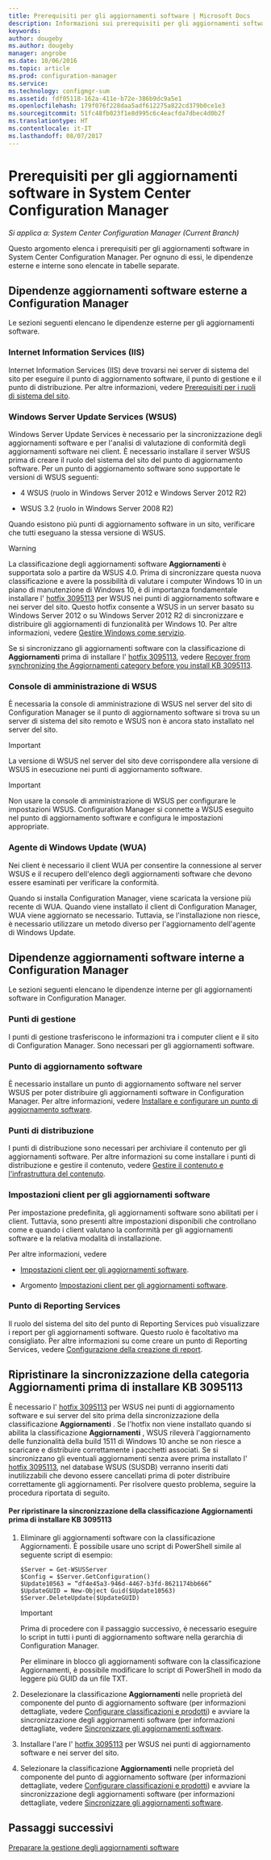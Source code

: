 ```yaml
---
title: Prerequisiti per gli aggiornamenti software | Microsoft Docs
description: Informazioni sui prerequisiti per gli aggiornamenti software in System Center Configuration Manager.
keywords: 
author: dougeby
ms.author: dougeby
manager: angrobe
ms.date: 10/06/2016
ms.topic: article
ms.prod: configuration-manager
ms.service: 
ms.technology: configmgr-sum
ms.assetid: fdf05118-162a-411e-b72e-386b9dc9a5e1
ms.openlocfilehash: 179f076f228daa5adf612275a822cd379b0ce1e3
ms.sourcegitcommit: 51fc48fb023f1e8d995c6c4eacfda7dbec4d0b2f
ms.translationtype: HT
ms.contentlocale: it-IT
ms.lasthandoff: 08/07/2017
---
```

# <a name="prerequisites-for-software-updates-in-system-center-configuration-manager"></a>Prerequisiti per gli aggiornamenti software in System Center Configuration Manager

*Si applica a: System Center Configuration Manager (Current Branch)*

Questo argomento elenca i prerequisiti per gli aggiornamenti software in System Center Configuration Manager. Per ognuno di essi, le dipendenze esterne e interne sono elencate in tabelle separate.  

## <a name="software-update-dependencies-external-to-configuration-manager"></a>Dipendenze aggiornamenti software esterne a Configuration Manager  
 Le sezioni seguenti elencano le dipendenze esterne per gli aggiornamenti software.  

### <a name="internet-information-services-iis"></a>Internet Information Services (IIS)  
 Internet Information Services (IIS) deve trovarsi nei server di sistema del sito per eseguire il punto di aggiornamento software, il punto di gestione e il punto di distribuzione. Per altre informazioni, vedere [Prerequisiti per i ruoli di sistema del sito](../../core/plan-design/configs/site-and-site-system-prerequisites.md).  

### <a name="windows-server-update-services-wsus"></a>Windows Server Update Services (WSUS)  
 Windows Server Update Services è necessario per la sincronizzazione degli aggiornamenti software e per l'analisi di valutazione di conformità degli aggiornamenti software nei client. È necessario installare il server WSUS prima di creare il ruolo del sistema del sito del punto di aggiornamento software. Per un punto di aggiornamento software sono supportate le versioni di WSUS seguenti:  

-   4 WSUS (ruolo in Windows Server 2012 e Windows Server 2012 R2)  

-   WSUS 3.2 (ruolo in Windows Server 2008 R2)  

 Quando esistono più punti di aggiornamento software in un sito, verificare che tutti eseguano la stessa versione di WSUS.  

> [!WARNING]  
>  La classificazione degli aggiornamenti software **Aggiornamenti** è supportata solo a partire da WSUS 4.0. Prima di sincronizzare questa nuova classificazione e avere la possibilità di valutare i computer Windows 10 in un piano di manutenzione di Windows 10, è di importanza fondamentale installare l' [hotfix 3095113](https://support.microsoft.com/kb/3095113) per WSUS nei punti di aggiornamento software e nei server del sito. Questo hotfix consente a WSUS in un server basato su Windows Server 2012 o su Windows Server 2012 R2 di sincronizzare e distribuire gli aggiornamenti di funzionalità per Windows 10. Per altre informazioni, vedere [Gestire Windows come servizio](../../osd/deploy-use/manage-windows-as-a-service.md).  
>   
>  Se si sincronizzano gli aggiornamenti software con la classificazione di **Aggiornamenti** prima di installare l' [hotfix 3095113](https://support.microsoft.com/kb/3095113), vedere [Recover from synchronizing the Aggiornamenti category before you install KB 3095113](#BKMK_RecoverUpgrades).  

### <a name="wsus-administration-console"></a>Console di amministrazione di WSUS  
 È necessaria la console di amministrazione di WSUS nel server del sito di Configuration Manager se il punto di aggiornamento software si trova su un server di sistema del sito remoto e WSUS non è ancora stato installato nel server del sito.  

> [!IMPORTANT]  
>  La versione di WSUS nel server del sito deve corrispondere alla versione di WSUS in esecuzione nei punti di aggiornamento software.  

> [!IMPORTANT]  
>  Non usare la console di amministrazione di WSUS per configurare le impostazioni WSUS. Configuration Manager si connette a WSUS eseguito nel punto di aggiornamento software e configura le impostazioni appropriate.  

### <a name="windows-update-agent-wua"></a>Agente di Windows Update (WUA)  
 Nei client è necessario il client WUA per consentire la connessione al server WSUS e il recupero dell'elenco degli aggiornamenti software che devono essere esaminati per verificare la conformità.  

 Quando si installa Configuration Manager, viene scaricata la versione più recente di WUA. Quando viene installato il client di Configuration Manager, WUA viene aggiornato se necessario. Tuttavia, se l'installazione non riesce, è necessario utilizzare un metodo diverso per l'aggiornamento dell'agente di Windows Update.  

## <a name="software-update-dependencies-internal-to-configuration-manager"></a>Dipendenze aggiornamenti software interne a Configuration Manager  
 Le sezioni seguenti elencano le dipendenze interne per gli aggiornamenti software in Configuration Manager.  

### <a name="management-points"></a>Punti di gestione  
 I punti di gestione trasferiscono le informazioni tra i computer client e il sito di Configuration Manager. Sono necessari per gli aggiornamenti software.  

### <a name="software-update-point"></a>Punto di aggiornamento software  
 È necessario installare un punto di aggiornamento software nel server WSUS per poter distribuire gli aggiornamenti software in Configuration Manager. Per altre informazioni, vedere [Installare e configurare un punto di aggiornamento software](../get-started/install-a-software-update-point.md).

### <a name="distribution-points"></a>Punti di distribuzione  
 I punti di distribuzione sono necessari per archiviare il contenuto per gli aggiornamenti software. Per altre informazioni su come installare i punti di distribuzione e gestire il contenuto, vedere [Gestire il contenuto e l'infrastruttura del contenuto](../../core/servers/deploy/configure/manage-content-and-content-infrastructure.md).  

### <a name="client-settings-for-software-updates"></a>Impostazioni client per gli aggiornamenti software  
 Per impostazione predefinita, gli aggiornamenti software sono abilitati per i client. Tuttavia, sono presenti altre impostazioni disponibili che controllano come e quando i client valutano la conformità per gli aggiornamenti software e la relativa modalità di installazione.  

 Per altre informazioni, vedere  

-   [Impostazioni client per gli aggiornamenti software](../get-started/manage-settings-for-software-updates.md#a-namebkmkclientsettingsa-client-settings-for-software-updates).  

-   Argomento [Impostazioni client per gli aggiornamenti software](../../core/clients/deploy/about-client-settings.md#software-updates).  

### <a name="reporting-services-point"></a>Punto di Reporting Services  
 Il ruolo del sistema del sito del punto di Reporting Services può visualizzare i report per gli aggiornamenti software. Questo ruolo è facoltativo ma consigliato. Per altre informazioni su come creare un punto di Reporting Services, vedere [Configurazione della creazione di report](../../core/servers/manage/configuring-reporting.md).  

##  <a name="BKMK_RecoverUpgrades"></a> Ripristinare la sincronizzazione della categoria Aggiornamenti prima di installare KB 3095113  
 È necessario l' [hotfix 3095113](https://support.microsoft.com/kb/3095113) per WSUS nei punti di aggiornamento software e sui server del sito prima della sincronizzazione della classificazione **Aggiornamenti** . Se l'hotfix non viene installato quando si abilita la classificazione **Aggiornamenti** , WSUS rileverà l'aggiornamento delle funzionalità della build 1511 di Windows 10 anche se non riesce a scaricare e distribuire correttamente i pacchetti associati. Se si sincronizzano gli eventuali aggiornamenti senza avere prima installato l' [hotfix 3095113](https://support.microsoft.com/kb/3095113), nel database WSUS (SUSDB) verranno inseriti dati inutilizzabili che devono essere cancellati prima di poter distribuire correttamente gli aggiornamenti.  Per risolvere questo problema, seguire la procedura riportata di seguito.  

#### <a name="to-recover-from-synchronizing-the-upgrades-classification-before-you-install-kb-3095113"></a>Per ripristinare la sincronizzazione della classificazione Aggiornamenti prima di installare KB 3095113  

1.  Eliminare gli aggiornamenti software con la classificazione Aggiornamenti. È possibile usare uno script di PowerShell simile al seguente script di esempio:  

    ```  
    $Server = Get-WSUSServer  
    $Config = $Server.GetConfiguration()  
    $Update10563 = “df4e45a3-946d-4467-b3fd-8621174bb666”  
    $UpdateGUID = New-Object Guid($Update10563)  
    $Server.DeleteUpdate($UpdateGUID)  
    ```  

    > [!IMPORTANT]  
    >  Prima di procedere con il passaggio successivo, è necessario eseguire lo script in tutti i punti di aggiornamento software nella gerarchia di Configuration Manager.  

     Per eliminare in blocco gli aggiornamenti software con la classificazione Aggiornamenti, è possibile modificare lo script di PowerShell in modo da leggere più GUID da un file TXT.  

2.  Deselezionare la classificazione **Aggiornamenti** nelle proprietà del componente del punto di aggiornamento software (per informazioni dettagliate, vedere [Configurare classificazioni e prodotti](../get-started/configure-classifications-and-products.md)) e avviare la sincronizzazione degli aggiornamenti software (per informazioni dettagliate, vedere [Sincronizzare gli aggiornamenti software](../get-started/synchronize-software-updates.md).  

3.  Installare l'are l' [hotfix 3095113](https://support.microsoft.com/kb/3095113) per WSUS nei punti di aggiornamento software e nei server del sito.  

4.  Selezionare la classificazione **Aggiornamenti** nelle proprietà del componente del punto di aggiornamento software (per informazioni dettagliate, vedere [Configurare classificazioni e prodotti](../get-started/configure-classifications-and-products.md)) e avviare la sincronizzazione degli aggiornamenti software (per informazioni dettagliate, vedere [Sincronizzare gli aggiornamenti software](../get-started/synchronize-software-updates.md).  

## <a name="next-steps"></a>Passaggi successivi
[Preparare la gestione degli aggiornamenti software](../get-started/prepare-for-software-updates-management.md)
